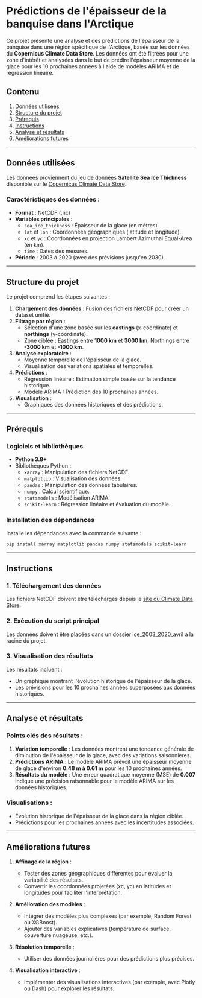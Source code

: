 # Prédictions de l'épaisseur de la banquise dans l'Arctique

Ce projet présente une analyse et des prédictions de l'épaisseur de la banquise dans une région spécifique de l'Arctique, basée sur les données du **Copernicus Climate Data Store**. Les données ont été filtrées pour une zone d'intérêt et analysées dans le but de prédire l'épaisseur moyenne de la glace pour les 10 prochaines années à l'aide de modèles ARIMA et de régression linéaire.

## Contenu

1. [Données utilisées](#données-utilisées)
2. [Structure du projet](#structure-du-projet)
3. [Prérequis](#prérequis)
4. [Instructions](#instructions)
5. [Analyse et résultats](#analyse-et-résultats)
6. [Améliorations futures](#améliorations-futures)

---

## Données utilisées

Les données proviennent du jeu de données **Satellite Sea Ice Thickness** disponible sur le [Copernicus Climate Data Store](https://cds.climate.copernicus.eu/datasets/satellite-sea-ice-thickness?tab=overview).

### Caractéristiques des données :
- **Format** : NetCDF (.nc)
- **Variables principales** :
  - `sea_ice_thickness` : Épaisseur de la glace (en mètres).
  - `lat` et `lon` : Coordonnées géographiques (latitude et longitude).
  - `xc` et `yc` : Coordonnées en projection Lambert Azimuthal Equal-Area (en km).
  - `time` : Dates des mesures.
- **Période** : 2003 à 2020 (avec des prévisions jusqu'en 2030).

---

## Structure du projet

Le projet comprend les étapes suivantes :

1. **Chargement des données** : Fusion des fichiers NetCDF pour créer un dataset unifié.
2. **Filtrage par région** :
   - Sélection d'une zone basée sur les **eastings** (x-coordinate) et **northings** (y-coordinate).
   - Zone ciblée : Eastings entre **1000 km** et **3000 km**, Northings entre **-3000 km** et **-1000 km**.
3. **Analyse exploratoire** :
   - Moyenne temporelle de l'épaisseur de la glace.
   - Visualisation des variations spatiales et temporelles.
4. **Prédictions** :
   - Régression linéaire : Estimation simple basée sur la tendance historique.
   - Modèle ARIMA : Prédiction des 10 prochaines années.
5. **Visualisation** :
   - Graphiques des données historiques et des prédictions.

---

## Prérequis

### Logiciels et bibliothèques

- **Python 3.8+**
- Bibliothèques Python :
  - `xarray` : Manipulation des fichiers NetCDF.
  - `matplotlib` : Visualisation des données.
  - `pandas` : Manipulation des données tabulaires.
  - `numpy` : Calcul scientifique.
  - `statsmodels` : Modélisation ARIMA.
  - `scikit-learn` : Régression linéaire et évaluation du modèle.

### Installation des dépendances

Installe les dépendances avec la commande suivante :

```bash
pip install xarray matplotlib pandas numpy statsmodels scikit-learn
```

---

## Instructions

### 1. Téléchargement des données

Les fichiers NetCDF doivent être téléchargés depuis le [site du Climate Data Store](https://cds.climate.copernicus.eu/). 

### 2. Exécution du script principal

Les données doivent être placées dans un dossier ice_2003_2020_avril à la racine du projet.

### 3. Visualisation des résultats

Les résultats incluent :
- Un graphique montrant l'évolution historique de l'épaisseur de la glace.
- Les prévisions pour les 10 prochaines années superposées aux données historiques.

---

## Analyse et résultats

### Points clés des résultats :
1. **Variation temporelle** : Les données montrent une tendance générale de diminution de l'épaisseur de la glace, avec des variations saisonnières.
2. **Prédictions ARIMA** : Le modèle ARIMA prévoit une épaisseur moyenne de glace d'environ **0.48 m à 0.61 m** pour les 10 prochaines années.
3. **Résultats du modèle** : Une erreur quadratique moyenne (MSE) de **0.007** indique une précision raisonnable pour le modèle ARIMA sur les données historiques.

### Visualisations :
- Évolution historique de l'épaisseur de la glace dans la région ciblée.
- Prédictions pour les prochaines années avec les incertitudes associées.

---

## Améliorations futures

1. **Affinage de la région** :
   - Tester des zones géographiques différentes pour évaluer la variabilité des résultats.
   - Convertir les coordonnées projetées (xc, yc) en latitudes et longitudes pour faciliter l'interprétation.

2. **Amélioration des modèles** :
   - Intégrer des modèles plus complexes (par exemple, Random Forest ou XGBoost).
   - Ajouter des variables explicatives (température de surface, couverture nuageuse, etc.).

3. **Résolution temporelle** :
   - Utiliser des données journalières pour des prédictions plus précises.

4. **Visualisation interactive** :
   - Implémenter des visualisations interactives (par exemple, avec Plotly ou Dash) pour explorer les résultats.



